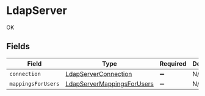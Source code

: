 # LdapServer

OK


## Fields

| Field                                                                           | Type                                                                            | Required                                                                        | Description                                                                     |
| ------------------------------------------------------------------------------- | ------------------------------------------------------------------------------- | ------------------------------------------------------------------------------- | ------------------------------------------------------------------------------- |
| `connection`                                                                    | [LdapServerConnection](../../models/shared/ldapserverconnection.md)             | :heavy_minus_sign:                                                              | N/A                                                                             |
| `mappingsForUsers`                                                              | [LdapServerMappingsForUsers](../../models/shared/ldapservermappingsforusers.md) | :heavy_minus_sign:                                                              | N/A                                                                             |